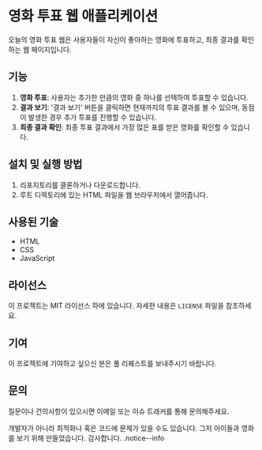 # 영화 투표 웹 애플리케이션
오늘의 영화 투표 웹은 사용자들이 자신이 좋아하는 영화에 투표하고, 최종 결과를 확인하는 웹 페이지입니다.

## 기능
1. **영화 투표**: 사용자는 추가한 만큼의 영화 중 하나를 선택하여 투표할 수 있습니다.
2. **결과 보기**: '결과 보기' 버튼을 클릭하면 현재까지의 투표 결과를 볼 수 있으며, 동점이 발생한 경우 추가 투표를 진행할 수 있습니다.
3. **최종 결과 확인**: 최종 투표 결과에서 가장 많은 표를 받은 영화를 확인할 수 있습니다.

## 설치 및 실행 방법
1. 리포지토리를 클론하거나 다운로드합니다.
2. 루트 디렉토리에 있는 HTML 파일을 웹 브라우저에서 열어줍니다.

## 사용된 기술
- HTML
- CSS
- JavaScript

## 라이선스
이 프로젝트는 MIT 라이선스 하에 있습니다. 자세한 내용은 `LICENSE` 파일을 참조하세요.

## 기여
이 프로젝트에 기여하고 싶으신 분은 풀 리퀘스트를 보내주시기 바랍니다.

## 문의
질문이나 건의사항이 있으시면 이메일 또는 이슈 트래커를 통해 문의해주세요.


개발자가 아니라 최적화나 혹은 코드에 문제가 있을 수도 있습니다. 그저 아이들과 영화를 보기 위해 만들었습니다. 감사합니다.
.notice--info
